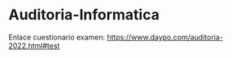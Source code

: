# Auditoria-Informatica

Enlace cuestionario examen: https://www.daypo.com/auditoria-2022.html#test
